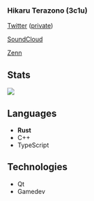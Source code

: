 ### Hikaru Terazono (3c1u)

[Twitter](https://twitter.com/tohkani) ([private](https://twitter.com/murueka_misw))

[SoundCloud](https://soundcloud.com/murueka)

[Zenn](https://zenn.dev/3c1u)


<!-- ![冷泉院桐香](https://raw.githubusercontent.com/3c1u/3c1u/master/assets/tohka.jpg) -->

## Stats

[![](https://github-readme-stats.vercel.app/api?username=3c1u&count_private=true&show_icons=true)](https://github.com/anuraghazra/github-readme-stats)

## Languages

* **Rust**
* C++
* TypeScript

## Technologies

* Qt
* Gamedev
